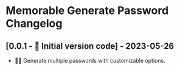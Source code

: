 # Memorable Generate Password Changelog

## [0.0.1 - 🎉 Initial version code] - 2023-05-26

- 🔄🔢 Generate multiple passwords with customizable options. 
